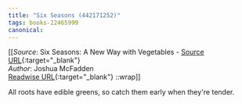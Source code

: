 ```yaml
---
title: "Six Seasons (442171252)"
tags: books-22465999
canonical: 
---
```


[[_Source_: Six Seasons: A New Way with Vegetables - [Source URL](){:target="_blank"}<br>
_Author_: Joshua McFadden<br>
[Readwise URL](https://readwise.io/open/442171252){:target="_blank"}
::wrap]]

All roots have edible greens, so catch them early when they're tender.
